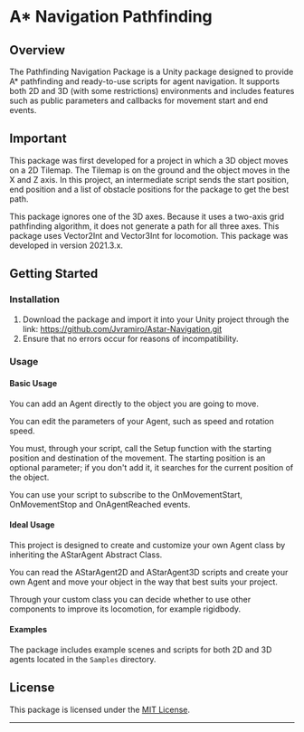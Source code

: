 # A* Navigation Pathfinding

## Overview

The Pathfinding Navigation Package is a Unity package designed to provide A* pathfinding and ready-to-use scripts for agent navigation. It supports both 2D and 3D (with some restrictions) environments and includes features such as public parameters and callbacks for movement start and end events.

## Important

This package was first developed for a project in which a 3D object moves on a 2D Tilemap. The Tilemap is on the ground and the object moves in the X and Z axis. In this project, an intermediate script sends the start position, end position and a list of obstacle positions for the package to get the best path.

This package ignores one of the 3D axes. Because it uses a two-axis grid pathfinding algorithm, it does not generate a path for all three axes.
This package uses Vector2Int and Vector3Int for locomotion.
This package was developed in version 2021.3.x.

## Getting Started

### Installation

1. Download the package and import it into your Unity project through the link:
  https://github.com/Jvramiro/Astar-Navigation.git
2. Ensure that no errors occur for reasons of incompatibility.

### Usage

#### Basic Usage

You can add an Agent directly to the object you are going to move.

You can edit the parameters of your Agent, such as speed and rotation speed.

You must, through your script, call the Setup function with the starting position and destination of the movement. The starting position is an optional parameter; if you don't add it, it searches for the current position of the object.

You can use your script to subscribe to the OnMovementStart, OnMovementStop and OnAgentReached events.

#### Ideal Usage

This project is designed to create and customize your own Agent class by inheriting the AStarAgent Abstract Class.

You can read the AStarAgent2D and AStarAgent3D scripts and create your own Agent and move your object in the way that best suits your project.

Through your custom class you can decide whether to use other components to improve its locomotion, for example rigidbody.

#### Examples

The package includes example scenes and scripts for both 2D and 3D agents located in the `Samples` directory.

## License

This package is licensed under the [MIT License](LICENSE).

---
